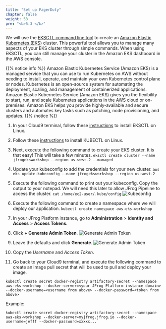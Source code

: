 ```yaml
---
title: "Set up PagerDuty"
chapter: false
weight: 53
pre: "<b>5.3 </b>"
---
```


We will use the [EKSCTL command line tool](https://docs.aws.amazon.com/eks/latest/userguide/getting-started-eksctl.html) to create an [Amazon Elastic Kubernetes (EKS)](https://docs.aws.amazon.com/eks/latest/userguide/what-is-eks.html) cluster. This powerful tool allows you to manage many aspects of your EKS cluster through simple commands. When using EKSCTL, you can still manage your cluster in the Amazon EKS dashboard in the AWS console.

{{% notice info %}}
Amazon Elastic Kubernetes Service (Amazon EKS) is a managed service that you can use to run Kubernetes on AWS without needing to install, operate, and maintain your own Kubernetes control plane or nodes. Kubernetes is an open-source system for automating the deployment, scaling, and management of containerized applications. Amazon Elastic Kubernetes Service (Amazon EKS) gives you the flexibility to start, run, and scale Kubernetes applications in the AWS cloud or on-premises. Amazon EKS helps you provide highly-available and secure clusters and automates key tasks such as patching, node provisioning, and updates.
{{% /notice %}}

1. In your Cloud9 terminal, follow these [instructions](https://docs.aws.amazon.com/eks/latest/userguide/eksctl.html) to install EKSCTL on Linux.
2. Follow these [instructions](https://docs.aws.amazon.com/eks/latest/userguide/install-kubectl.html) to install KUBECTL on Linux.
3. Next, execute the following command to create your EKS cluster. It is that easy! This will take a few minutes.
   ``
   eksctl create cluster --name jfrogeksworkshop --region us-west-2 --managed
   ``

4. Update your kubeconfig to add the credentials for your new cluster.
   ``
   aws eks update-kubeconfig --name jfrogeksworkshop --region us-west-2
   ``

5. Execute the following command to print out your kubeconfig. Copy the output to your notepad. We will need this later to allow JFrog Pipeline to access the cluster.
   ``
   cat /home/ec2-user/.kube/config
   ``
   ![Kubeconfig](/images/kubeconfig.png)

6. Execute the following command to create a namespace where we will deploy our application.
   ``
   kubectl create namespace aws-eks-workshop
   ``

7. In your JFrog Platform instance, go to **Administration** > **Identity and Access** > **Access Tokens**.

8. Click **+ Generate Admin Token**.
   ![Generate Admin Token](/images/generate-access-token.png)

9. Leave the defaults and click **Generate**.
   ![Generate Admin Token](/images/generate-access-token.png)

10. Copy the _Username_ and _Access Token_.

11. Go back to your Cloud9 terminal, and execute the following command to create an image pull secret that will be used to pull and deploy your image.

```
kubectl create secret docker-registry artifactory-secret --namespace aws-eks-workshop --docker-server=<your JFrog Platform instance domain> --docker-username=<username from above> --docker-password=<token from above>
```

Example:

```
kubectl create secret docker-registry artifactory-secret --namespace aws-eks-workshop --docker-server=myjfrog.jfrog.io --docker-username=jefff --docker-password=xxxxx...
```

